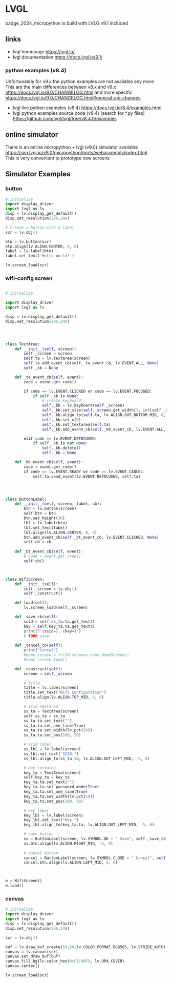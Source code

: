 # LVGL
badge_2024_micropython is build with LVLG v9.1 included

## links
- lvgl homepage https://lvgl.io/
- lvgl documentation https://docs.lvgl.io/9.1/

### python examples (v8.4)
Unfortunately for v9.x the python examples are not available any more  
This are the main differences between v8.x and v9.x https://docs.lvgl.io/9.0/CHANGELOG.html and more specific https://docs.lvgl.io/9.0/CHANGELOG.html#general-api-changes
- lvgl live python examples (v8.4) https://docs.lvgl.io/8.4/examples.html
- lvgl python examples source code (v8.4) (search for *.py files) https://github.com/lvgl/lvgl/tree/v8.4.0/examples

## online simulator
There is an online micropython + lvgl (v9.0) simulator available  
https://sim.lvgl.io/v9.0/micropython/ports/webassembly/index.html  
This is very convenient to prototype new screens


## Simulator Examples

### button
```python
# Initialize
import display_driver
import lvgl as lv
disp = lv.display_get_default()
disp.set_resolution(296,240)

# Create a button with a label
scr = lv.obj()

btn = lv.button(scr)
btn.align(lv.ALIGN.CENTER, 0, 0)
label = lv.label(btn)
label.set_text('Hello World!')

lv.screen_load(scr)
```

### wifi-config screen
```python

# Initialize

import display_driver
import lvgl as lv

disp = lv.display_get_default()
disp.set_resolution(296,240)




class TextArea:
    def __init__(self, screen):
        self._screen = screen
        self.ta = lv.textarea(screen)
        self.ta.add_event_cb(self._ta_event_cb, lv.EVENT.ALL, None)
        self._kb = None

    def _ta_event_cb(self, event):
        code = event.get_code()

        if code == lv.EVENT.CLICKED or code == lv.EVENT.FOCUSED:
            if self._kb is None:
                # create keyboard
                self._kb = lv.keyboard(self._screen)
                self._kb.set_size(self._screen.get_width(), int(self._screen.get_height()/2) )
                self._kb.align_to(self.ta, lv.ALIGN.OUT_BOTTOM_MID, 0, 0)
                self._kb.set_x(0)
                self._kb.set_textarea(self.ta)
                self._kb.add_event_cb(self._kb_event_cb, lv.EVENT.ALL, None)

        elif code == lv.EVENT.DEFOCUSED:
            if self._kb is not None:
                self._kb.delete()
                self._kb = None

    def _kb_event_cb(self, event):
        code = event.get_code()
        if code == lv.EVENT.READY or code == lv.EVENT.CANCEL:
            self.ta.send_event(lv.EVENT.DEFOCUSED, self.ta)




class ButtonLabel:
    def __init__(self, screen, label, cb):
        btn = lv.button(screen)
        self.btn = btn
        btn.set_height(30)
        lbl = lv.label(btn)
        lbl.set_text(label)
        lbl.align(lv.ALIGN.CENTER, 0, 0)
        btn.add_event_cb(self._bt_event_cb, lv.EVENT.CLICKED, None)
        self.cb = cb
    
    def _bt_event_cb(self, event):
        # code = event.get_code()
        self.cb()



class WifiScreen:
    def __init__(self):
        self._screen = lv.obj()
        self._construct()

    def load(self):
        lv.screen_load(self._screen)

    def _save_cb(self):
        ssid = self.ss_ta.ta.get_text()
        key = self.key_ta.ta.get_text()
        print(f"{ssid=}, {key=}")
        # TODO save
    
    def _cancel_cb(self):
        print("Cancel")
        #home_screen = fri3d.screens.home.HomeScreen()
        #home_screen.load()

    def _construct(self):
        screen = self._screen

        # title
        title = lv.label(screen)
        title.set_text("Wifi Configuration")
        title.align(lv.ALIGN.TOP_MID, 0, 0)

        # ssid textarea
        ss_ta = TextArea(screen)
        self.ss_ta = ss_ta
        ss_ta.ta.set_text("")
        ss_ta.ta.set_one_line(True)
        ss_ta.ta.set_width(lv.pct(50))
        ss_ta.ta.set_pos(100, 20)

        # ssid label
        ss_lbl = lv.label(screen)
        ss_lbl.set_text("SSID:")
        ss_lbl.align_to(ss_ta.ta, lv.ALIGN.OUT_LEFT_MID, -5, 0)

        # key textarea
        key_ta = TextArea(screen)
        self.key_ta = key_ta
        key_ta.ta.set_text("")
        key_ta.ta.set_password_mode(True)
        key_ta.ta.set_one_line(True)
        key_ta.ta.set_width(lv.pct(50))
        key_ta.ta.set_pos(100, 60)

        # key label
        key_lbl = lv.label(screen)
        key_lbl.set_text("Key:")
        key_lbl.align_to(key_ta.ta, lv.ALIGN.OUT_LEFT_MID, -5, 0)

        # save button
        sv = ButtonLabel(screen, lv.SYMBOL.OK + " Save", self._save_cb)
        sv.btn.align(lv.ALIGN.RIGHT_MID, -5, 0)
        
        # cancel button
        cancel = ButtonLabel(screen, lv.SYMBOL.CLOSE + " Cancel", self._cancel_cb)
        cancel.btn.align(lv.ALIGN.LEFT_MID, 5, 0)



w = WifiScreen()
w.load()

```

### canvas
```python
# Initialize
import display_driver
import lvgl as lv
disp = lv.display_get_default()
disp.set_resolution(296,240)

scr = lv.obj()

buf = lv.draw_buf_create(50,50,lv.COLOR_FORMAT.RGB565, lv.STRIDE_AUTO)
canvas = lv.canvas(scr)
canvas.set_draw_buf(buf)
canvas.fill_bg(lv.color_hex(0xF1C40F), lv.OPA.COVER)
canvas.center()

lv.screen_load(scr)
```

